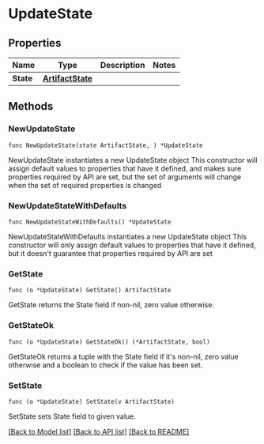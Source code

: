 # UpdateState

## Properties

Name | Type | Description | Notes
------------ | ------------- | ------------- | -------------
**State** | [**ArtifactState**](ArtifactState.md) |  | 

## Methods

### NewUpdateState

`func NewUpdateState(state ArtifactState, ) *UpdateState`

NewUpdateState instantiates a new UpdateState object
This constructor will assign default values to properties that have it defined,
and makes sure properties required by API are set, but the set of arguments
will change when the set of required properties is changed

### NewUpdateStateWithDefaults

`func NewUpdateStateWithDefaults() *UpdateState`

NewUpdateStateWithDefaults instantiates a new UpdateState object
This constructor will only assign default values to properties that have it defined,
but it doesn't guarantee that properties required by API are set

### GetState

`func (o *UpdateState) GetState() ArtifactState`

GetState returns the State field if non-nil, zero value otherwise.

### GetStateOk

`func (o *UpdateState) GetStateOk() (*ArtifactState, bool)`

GetStateOk returns a tuple with the State field if it's non-nil, zero value otherwise
and a boolean to check if the value has been set.

### SetState

`func (o *UpdateState) SetState(v ArtifactState)`

SetState sets State field to given value.



[[Back to Model list]](../README.md#documentation-for-models) [[Back to API list]](../README.md#documentation-for-api-endpoints) [[Back to README]](../README.md)


